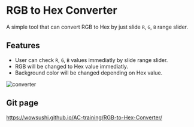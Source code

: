 # RGB to Hex Converter
A simple tool that can convert RGB to Hex by just slide `R`, `G`, `B` range slider.

## Features
+ User can check `R`, `G`, `B` values immediatly by slide range slider.
+ RGB will be changed to Hex value  immediatly.
+ Background color will be changed depending on Hex value. 

![converter](http://g.recordit.co/E83VLJpaGP.gif)

## Git page
https://wowsushi.github.io/AC-training/RGB-to-Hex-Converter/

